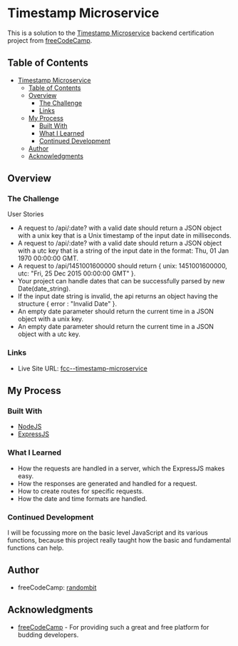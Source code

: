 
# Timestamp Microservice

This is a solution to the [Timestamp Microservice](https://www.freecodecamp.org/learn/apis-and-microservices/apis-and-microservices-projects/timestamp-microservice) backend certification project from [freeCodeCamp](https://www.freecodecamp.org).

## Table of Contents

- [Timestamp Microservice](#timestamp-microservice)
  - [Table of Contents](#table-of-contents)
  - [Overview](#overview)
    - [The Challenge](#the-challenge)
    - [Links](#links)
  - [My Process](#my-process)
    - [Built With](#built-with)
    - [What I Learned](#what-i-learned)
    - [Continued Development](#continued-development)
  - [Author](#author)
  - [Acknowledgments](#acknowledgments)

## Overview

### The Challenge

User Stories

- A request to /api/:date? with a valid date should return a JSON object with a unix key that is a Unix timestamp of the input date in milliseconds.
- A request to /api/:date? with a valid date should return a JSON object with a utc key that is a string of the input date in the format: Thu, 01 Jan 1970 00:00:00 GMT.
- A request to /api/1451001600000 should return { unix: 1451001600000, utc: "Fri, 25 Dec 2015 00:00:00 GMT" }.
- Your project can handle dates that can be successfully parsed by new Date(date_string).
- If the input date string is invalid, the api returns an object having the structure { error : "Invalid Date" }.
- An empty date parameter should return the current time in a JSON object with a unix key.
- An empty date parameter should return the current time in a JSON object with a utc key.

### Links

- Live Site URL: [fcc--timestamp-microservice](https://fcc--timestamp-microservice.herokuapp.com/)

## My Process

### Built With

- [NodeJS](https://nodejs.org)
- [ExpressJS](https://expressjs.com)

### What I Learned

- How the requests are handled in a server, which the ExpressJS makes easy.
- How the responses are generated and handled for a request.
- How to create routes for specific requests.
- How the date and time formats are handled.

### Continued Development

I will be focussing more on the basic level JavaScript and its various functions, because this project really taught how the basic and fundamental functions can help.

## Author

- freeCodeCamp: [randombit](https://www.freecodecamp.org/randombit)

## Acknowledgments

- [freeCodeCamp](https://www.freeCodeCamp.org) - For providing such a great and free platform for budding developers.
